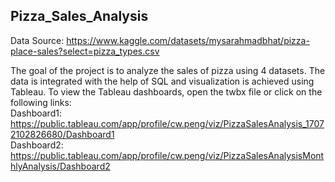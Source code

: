 ## Pizza_Sales_Analysis

Data Source: https://www.kaggle.com/datasets/mysarahmadbhat/pizza-place-sales?select=pizza_types.csv 

The goal of the project is to analyze the sales of pizza using 4 datasets. The data is integrated with the help of SQL and visualization is achieved using Tableau. To view the Tableau dashboards, open the twbx file or click on the following links:\
Dashboard1: https://public.tableau.com/app/profile/cw.peng/viz/PizzaSalesAnalysis_17072102826680/Dashboard1 \
Dashboard2: https://public.tableau.com/app/profile/cw.peng/viz/PizzaSalesAnalysisMonthlyAnalysis/Dashboard2
